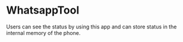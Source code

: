 # WhatsappTool

Users can see the status by using this app and can store status in the internal memory of the phone.